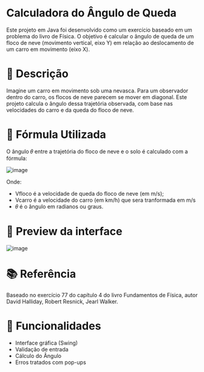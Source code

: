 # Calculadora do Ângulo de Queda
Este projeto em Java foi desenvolvido como um exercício baseado em um problema do livro de Física. O objetivo é calcular o ângulo de queda de um floco de neve (movimento vertical, eixo Y) em relação ao deslocamento de um carro em movimento (eixo X).

# 📘 Descrição
Imagine um carro em movimento sob uma nevasca. Para um observador dentro do carro, os flocos de neve parecem se mover em diagonal. Este projeto calcula o ângulo dessa trajetória observada, com base nas velocidades do carro e da queda do floco de neve.

# 🧮 Fórmula Utilizada
O ângulo 𝜃 entre a trajetória do floco de neve e o solo é calculado com a fórmula:

 ![image](https://github.com/user-attachments/assets/5c83fc84-6558-4de5-b29b-f711d7a1904c)

Onde:

* Vfloco é a velocidade de queda do floco de neve (em m/s);
* Vcarro é a velocidade do carro (em km/h) que sera tranformada em m/s
* 𝜃 é o ângulo em radianos ou graus.

# 📸 Preview da interface
![image](https://github.com/user-attachments/assets/3c87293b-8e15-4b6e-8023-fd96a7fb69a1)



# 📚 Referência
Baseado no exercício 77 do capítulo 4 do livro Fundamentos de Física, autor David Halliday, Robert Resnick, Jearl Walker.

# 🚀 Funcionalidades
* Interface gráfica (Swing)
* Validação de entrada
* Cálculo do Ângulo
* Erros tratados com pop-ups
